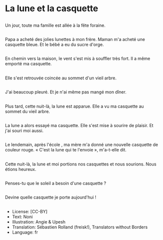 # La lune et la casquette

##
Un jour, toute ma
famille est allée à la
fête foraine.

##
Papa a acheté des jolies
lunettes à mon frère.
Maman m'a acheté une
casquette bleue.
Et le bébé a eu du sucre
d'orge.

##
En chemin vers la
maison, le vent s'est
mis à souffler très fort.
Il a même emporté ma
casquette.

##
Elle s'est retrouvée
coincée au sommet
d'un vieil arbre.

##
J'ai beaucoup pleuré.
Et je n'ai même pas
mangé mon dîner.

##
Plus tard, cette nuit-là,
la lune est apparue. Elle
a vu ma casquette au
sommet du vieil arbre.

##
La lune a alors essayé
ma casquette. Elle s'est
mise à sourire de
plaisir.
Et j'ai souri moi aussi.

##
Le lendemain, après
l'école , ma mère m'a
donné une nouvelle
casquette de couleur
rouge.
« C'est la lune qui te
l'envoie », m'a-t-elle dit.

##
Cette nuit-là, la lune et
moi portions nos
casquettes et nous
sourions.
Nous étions heureux.

##
Penses-tu que le soleil a
besoin d'une casquette
?

##
Devine quelle casquette
je porte aujourd'hui !

##
* License: [CC-BY]
* Text: Noni
* Illustration: Angie & Upesh
* Translation: Sébastien Rolland (freisk!), Translators without Borders
* Language: fr
